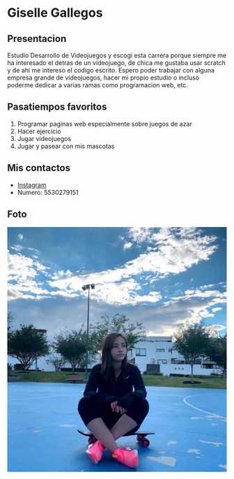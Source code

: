 # Giselle Gallegos

## Presentacion 
Estudio Desarrollo de Videojuegos y escogi esta carrera porque siempre me ha interesado el detras de un videojuego, de chica me gustaba usar scratch y de ahi me intereso el codigo escrito. Espero poder trabajar con alguna empresa grande de videojuegos, hacer mi propio estudio o incluso poderme dedicar a varias ramas como programacion web, etc.

## Pasatiempos favoritos
1. Programar paginas web especialmente sobre juegos de azar
2. Hacer ejercicio
3. Jugar videojuegos
4. Jugar y pasear con mis mascotas

## Mis contactos
- [Instagram](https://www.instagram.com/giselle.fgr?igsh=MTB5emkzanU3N3Fraw==)
- Numero: 5530279151

## Foto
![Mi foto](assets/gig.png)
